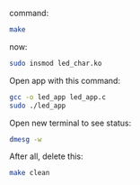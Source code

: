 command:
```bash
make
```
now:
```bash
sudo insmod led_char.ko
```
Open app with this command:
```bash
gcc -o led_app led_app.c
sudo ./led_app
```
Open new terminal to see status:
```bash
dmesg -w
```
After all, delete this:
```bash
make clean
```